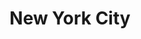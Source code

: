 ---
layout: citytemp
title: New York City
header: New York City


images:
- slideimg: img/slideNYC1.jpg
  slidehead: Vibrant
  slidetext: New York City pulses with energy, offering endless opportunities for entertainment, culture, and connection.

- slideimg: img/slideNYC2.jpg
  slidehead: Diverse
  slidetext: The city is a melting pot of cultures, languages, and cuisines, reflecting its global appeal.

- slideimg: img/slideNYC3.jpg
  slidehead: Iconic
  slidetext: Home to landmarks like the Empire State Building and Broadway, NYC is a symbol of dreams and ambition.


text:
- header: Overview
  body: New York City, often called NYC, is the largest city in the United States and a global hub for culture, finance, and innovation. Situated in the state of New York, it comprises five boroughs, Manhattan, Brooklyn, Queens, The Bronx, and Staten Island. Known for its iconic landmarks like the Statue of Liberty, Times Square, and Central Park, NYC is also home to Wall Street and the United Nations headquarters. With over 8 million residents, it’s one of the most diverse cities worldwide, celebrated for its arts, vibrant neighborhoods, and unmatched energy.

- header: Things to do!
  body: New York City offers endless activities for every visitor. Stroll through Central Park, visit iconic landmarks like the Statue of Liberty and Empire State Building, and explore world-class museums such as the Metropolitan Museum of Art and MoMA. Experience Broadway’s dazzling theater scene, shop in SoHo, or admire the cityscape from the Top of the Rock. Enjoy diverse cuisines in neighborhoods like Chinatown or Little Italy, and don’t miss the vibrant nightlife of Brooklyn and Manhattan. NYC guarantees unforgettable adventures at every turn.
  
- header: Best Time For New York City!
  body: The best time to visit New York is truly any time of year, as each season has its own charm. Early fall brings crisp breezes, sunny skies, and pleasant temperatures, making it ideal for outdoor exploration. Late fall and winter, meanwhile, sparkle with festive highlights like the Macy's Thanksgiving Day Parade and dazzling holiday decorations.
  img: img/tempNYC.jpg

hotell:
  - img:
    hotellh:
    hotellt: 
    link: 

  - img: 
    hotellh:
    hotellt: 
    link: 

  - img: 
    hotellh: 
    hotellt:
    link: 

hooh:
  - img: img/NYChtl1.jpg
    headdd: Baccarat Hotel New York
    txt: In white daylight, rainbows cascading, a spectrum of swatches cast from a trillion facets. By night, dimmed shimmer and champagne flutes. Gem-red spheres of fresh roses. This is Baccarat.
    linko: https://www.baccarathotels.com/
  - img: img/NYChtl2.jpg
    headdd: Mandarin Oriental, New York
    txt: Mandarin Oriental, New York is in an idyllic location next to iconic Central Park, world-class dining, shopping and entertainment.
    linko: https://www.mandarinoriental.com/en/new-york/manhattan
  - img: img/NYChtl3.jpg
    headdd:  The Beekman, A Thompson Hotel
    txt: Discover Timeless Luxury And Sophisticated Elegance in Lower Manhattan
    linko: https://www.hyatt.com/thompson-hotels/lgath-the-beekman?src=prop_tripadvisor_businesslisting_lgath_en_website_desktop_tripadvisor
    

---